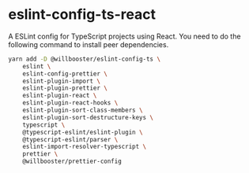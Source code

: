# eslint-config-ts-react

A ESLint config for TypeScript projects using React.
You need to do the following command to install peer dependencies.

```sh
yarn add -D @willbooster/eslint-config-ts \
    eslint \
    eslint-config-prettier \
    eslint-plugin-import \
    eslint-plugin-prettier \
    eslint-plugin-react \
    eslint-plugin-react-hooks \
    eslint-plugin-sort-class-members \
    eslint-plugin-sort-destructure-keys \
    typescript \
    @typescript-eslint/eslint-plugin \
    @typescript-eslint/parser \
    eslint-import-resolver-typescript \
    prettier \
    @willbooster/prettier-config
```
